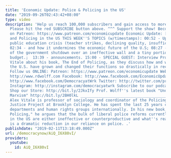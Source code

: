 ```yaml
---
title: 'Economic Update: Police & Policing in the US'
date: "2019-09-26T02:43:42+08:00"
type: video
description: 'Help us reach 100,000 subscribers and gain access to more studio time!
  Please hit the red SUBSCRIBE button above. ^^^ Support the show! Become an EU patron
  on Patreon: https://www.patreon.com/economicupdate Economic Update: [S9 E06] Police
  and Policing in the US THIS WEEK''S TOPICS (w/timestamps): 00:52 - Updates on the
  public education crisis (teacher strikes, declining quality, insufficient resources);
  02:34 - and how it undermines the economic future of the U.S; 08:27 - and the absurdity
  of the government shutdown over an ineffective wall and a tiny portion of the government''s
  budget.;  13:39 - announcements. 15:00 - SPECIAL GUEST: Interview Professor Alex
  Vitale about his book, The End of Policing, as they discuss how and why police in
  the U.S. have grown and changed their functions so drastically in recent decades.
  Follow us ONLINE: Patreon: https://www.patreon.com/economicupdate Websites: http://www.democracyatwork.info/economicupdate
  http://www.rdwolff.com Facebook: http://www.facebook.com/EconomicUpdate http://www.facebook.com/RichardDWolff
  http://www.facebook.com/DemocracyatWrk Twitter: http://twitter.com/profwolff http://twitter.com/democracyatwrk
  Instagram: http://instagram.com/democracyatwrk Subscribe to our podcast: http://economicupdate.libsyn.com
  Shop our Store: http://bit.ly/2JkxIfy Prof. Wolff''s latest book "Understanding
  Marxism" http://bit.ly/2BH0lkL ________________________________________________________
  Alex Vitale is professor of sociology and coordinator of the Policing and Social
  Justice Project at Brooklyn College. He has spent the last 25 years consulting police
  departments and human rights groups internationally. In his new book, "The End of
  Policing," he argues that the bulk of liberal police reforms currently being considered
  in the US are either ineffective or counterproductive and what''s really needed
  is a dramatic reduction in our reliance on police. .'
publishdate: "2019-02-11T13:18:49.000Z"
url: /democracynow/AiQ_I6X80vI/
providers:
  youtube:
    id: AiQ_I6X80vI
---
```


